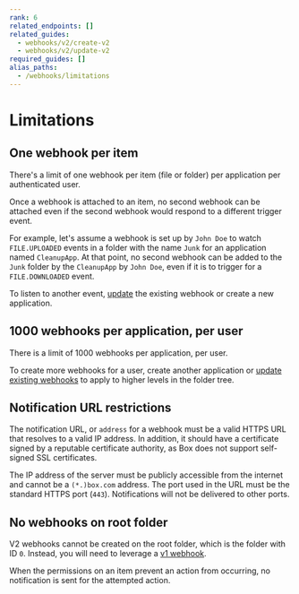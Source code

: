 ```yaml
---
rank: 6
related_endpoints: []
related_guides:
  - webhooks/v2/create-v2
  - webhooks/v2/update-v2
required_guides: []
alias_paths:
  - /webhooks/limitations
---
```


# Limitations

## One webhook per item

There's a limit of one webhook per item (file or folder) per application per
authenticated user.

Once a webhook is attached to an item, no second webhook can be attached even if
the second webhook would respond to a different trigger event.

For example, let's assume a webhook is set up by `John Doe` to watch
`FILE.UPLOADED` events in a folder with the name `Junk` for an application 
named `CleanupApp`. At that point, no second webhook can
be added to the `Junk` folder by the `CleanupApp` by `John Doe`, even if it
is to trigger for a `FILE.DOWNLOADED` event.

To listen to another event, [update][update] the existing webhook or create a
new application.

## 1000 webhooks per application, per user

There is a limit of 1000 webhooks per application, per user.

To create more webhooks for a user, create another application or
[update existing webhooks][update] to apply to higher levels in the folder tree.

## Notification URL restrictions

The notification URL, or `address` for a webhook must be a valid HTTPS URL that
resolves to a valid IP address. In addition, it should have a certificate signed
by a reputable certificate authority, as Box does not support self-signed SSL
certificates.

The IP address of the server must be publicly accessible from the internet and
cannot be a `(*.)box.com` address. The port used in the URL must be the
standard HTTPS port (`443`). Notifications will not be delivered to other ports.

## No webhooks on root folder

V2 webhooks cannot be created on the root folder, which is the folder with ID
`0`. Instead, you will need to leverage a [v1 webhook][v1].

<Message type='notice'>
  When the permissions on an item prevent an action from occurring,
  no notification is sent for the attempted action.
</Mesage>

[v1]: g://webhooks/v1
[update]: g://webhooks/v2/update-v2